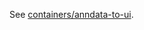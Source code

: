 See [containers/anndata-to-ui](https://github.com/hubmapconsortium/portal-containers/blob/master/containers/anndata-to-ui/README.md).
